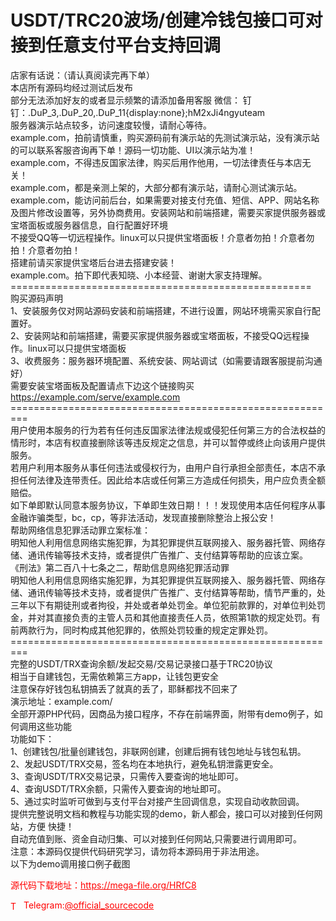 # USDT/TRC20波场/创建冷钱包接口可对接到任意支付平台支持回调

店家有话说：（请认真阅读完再下单）<br>本店所有源码均经过测试后发布<br>部分无法添加好友的或者显示频繁的请添加备用客服 微信： 钉钉：.DuP_3,.DuP_20,.DuP_11{display:none};hM2xJi4ngyuteam<br>服务器演示站点较多，访问速度较慢，请耐心等待。<br>example.com，拍前请慎重，购买源码前有演示站的先测试演示站，没有演示站的可以联系客服咨询再下单！源码一切功能、UI以演示站为准！<br>example.com，不得违反国家法律，购买后用作他用，一切法律责任与本店无关！<br>example.com，都是亲测上架的，大部分都有演示站，请耐心测试演示站。<br>example.com，能访问前后台，如果需要对接支付充值、短信、APP、网站名称及图片修改设置等，另外协商费用。安装网站和前端搭建，需要买家提供服务器或宝塔面板或服务器信息，自行配置好环境<br>不接受QQ等一切远程操作。linux可以只提供宝塔面板！介意者勿拍！介意者勿拍！介意者勿拍！<br>搭建前请买家提供宝塔后台进去搭建安装！<br>example.com。拍下即代表知晓、小本经营、谢谢大家支持理解。<br>====================================================<br>购买源码声明<br>1、安装服务仅对网站源码安装和前端搭建，不进行设置，网站环境需买家自行配置好。<br>2、安装网站和前端搭建，需要买家提供服务器或宝塔面板，不接受QQ远程操作。linux可以只提供宝塔面板<br>3、收费服务：服务器环境配置、系统安装、网站调试（如需要请跟客服提前沟通好）<br>需要安装宝塔面板及配置请点下边这个链接购买<br>https://example.com/serve/example.com<br>=========================================================<br>用户使用本服务的行为若有任何违反国家法律法规或侵犯任何第三方的合法权益的情形时，本店有权直接删除该等违反规定之信息，并可以暂停或终止向该用户提供服务。<br>若用户利用本服务从事任何违法或侵权行为，由用户自行承担全部责任，本店不承担任何法律及连带责任。因此给本店或任何第三方造成任何损失，用户应负责全额赔偿。<br>如下单即默认同意本服务协议，下单即生效日期！！！发现使用本店任何程序从事金融诈骗类型，bc，cp，等非法活动，发现直接删除整治上报公安！<br>帮助网络信息犯罪活动罪立案标准：<br>明知他人利用信息网络实施犯罪，为其犯罪提供互联网接入、服务器托管、网络存储、通讯传输等技术支持，或者提供广告推广、支付结算等帮助的应该立案。<br>《刑法》第二百八十七条之二，帮助信息网络犯罪活动罪<br>明知他人利用信息网络实施犯罪，为其犯罪提供互联网接入、服务器托管、网络存储、通讯传输等技术支持，或者提供广告推广、支付结算等帮助，情节严重的，处三年以下有期徒刑或者拘役，并处或者单处罚金。单位犯前款罪的，对单位判处罚金，并对其直接负责的主管人员和其他直接责任人员，依照第1款的规定处罚。有前两款行为，同时构成其他犯罪的，依照处罚较重的规定定罪处罚。<br>=========================================================<br>完整的USDT/TRX查询余额/发起交易/交易记录接口基于TRC20协议<br>相当于自建钱包，无需依赖第三方app，让钱包更安全<br>注意保存好钱包私钥搞丢了就真的丢了，耶稣都找不回来了<br>演示地址：example.com/<br>全部开源PHP代码，因商品为接口程序，不存在前端界面，附带有demo例子，如何调用这些功能<br>功能如下：<br>1、创建钱包/批量创建钱包，非联网创建，创建后拥有钱包地址与钱包私钥。<br>2、发起USDT/TRX交易，签名均在本地执行，避免私钥泄露更安全。<br>3、查询USDT/TRX交易记录，只需传入要查询的地址即可。<br>4、查询USDT/TRX余额，只需传入要查询的地址即可。<br>5、通过实时监听可做到与支付平台对接产生回调信息，实现自动收款回调。<br>提供完整说明文档和教程与功能实现的demo，新人都会，接口可以对接到任何网站，方便 快捷！<br>自动充值到账、资金自动归集、可以对接到任何网站,只需要进行调用即可。<br>注意：本源码仅提供代码研究学习，请勿将本源码用于非法用途。<br>以下为demo调用接口例子截图<br>


<p style="color: red;">源代码下载地址：<a href="https://mega-file.org/HRfC8" style="color: red;">https://mega-file.org/HRfC8</a></p><p style="color: red;"><img src="https://cdn-icons-png.flaticon.com/512/2111/2111646.png" alt="Telegram Icon" style="width: 16px; vertical-align: middle; margin-right: 5px;">Telegram:<a href="https://t.me/official_sourcecode" style="color: red;">@official_sourcecode</a></p>